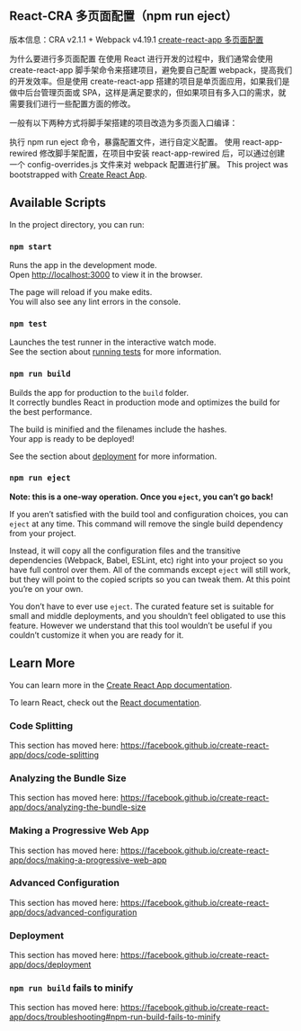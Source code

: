 ## React-CRA 多页面配置（npm run eject）

版本信息：CRA v2.1.1 + Webpack v4.19.1
[create-react-app 多页面配置](https://segmentfault.com/a/1190000016960824)

为什么要进行多页面配置
在使用 React 进行开发的过程中，我们通常会使用 create-react-app 脚手架命令来搭建项目，避免要自己配置 webpack，提高我们的开发效率。但是使用 create-react-app 搭建的项目是单页面应用，如果我们是做中后台管理页面或 SPA，这样是满足要求的，但如果项目有多入口的需求，就需要我们进行一些配置方面的修改。

一般有以下两种方式将脚手架搭建的项目改造为多页面入口编译：

执行 npm run eject 命令，暴露配置文件，进行自定义配置。
使用 react-app-rewired 修改脚手架配置，在项目中安装 react-app-rewired 后，可以通过创建一个 config-overrides.js 文件来对 webpack 配置进行扩展。
This project was bootstrapped with [Create React App](https://github.com/facebook/create-react-app).

## Available Scripts

In the project directory, you can run:

### `npm start`

Runs the app in the development mode.<br>
Open [http://localhost:3000](http://localhost:3000) to view it in the browser.

The page will reload if you make edits.<br>
You will also see any lint errors in the console.

### `npm test`

Launches the test runner in the interactive watch mode.<br>
See the section about [running tests](https://facebook.github.io/create-react-app/docs/running-tests) for more information.

### `npm run build`

Builds the app for production to the `build` folder.<br>
It correctly bundles React in production mode and optimizes the build for the best performance.

The build is minified and the filenames include the hashes.<br>
Your app is ready to be deployed!

See the section about [deployment](https://facebook.github.io/create-react-app/docs/deployment) for more information.

### `npm run eject`

**Note: this is a one-way operation. Once you `eject`, you can’t go back!**

If you aren’t satisfied with the build tool and configuration choices, you can `eject` at any time. This command will remove the single build dependency from your project.

Instead, it will copy all the configuration files and the transitive dependencies (Webpack, Babel, ESLint, etc) right into your project so you have full control over them. All of the commands except `eject` will still work, but they will point to the copied scripts so you can tweak them. At this point you’re on your own.

You don’t have to ever use `eject`. The curated feature set is suitable for small and middle deployments, and you shouldn’t feel obligated to use this feature. However we understand that this tool wouldn’t be useful if you couldn’t customize it when you are ready for it.

## Learn More

You can learn more in the [Create React App documentation](https://facebook.github.io/create-react-app/docs/getting-started).

To learn React, check out the [React documentation](https://reactjs.org/).

### Code Splitting

This section has moved here: https://facebook.github.io/create-react-app/docs/code-splitting

### Analyzing the Bundle Size

This section has moved here: https://facebook.github.io/create-react-app/docs/analyzing-the-bundle-size

### Making a Progressive Web App

This section has moved here: https://facebook.github.io/create-react-app/docs/making-a-progressive-web-app

### Advanced Configuration

This section has moved here: https://facebook.github.io/create-react-app/docs/advanced-configuration

### Deployment

This section has moved here: https://facebook.github.io/create-react-app/docs/deployment

### `npm run build` fails to minify

This section has moved here: https://facebook.github.io/create-react-app/docs/troubleshooting#npm-run-build-fails-to-minify
